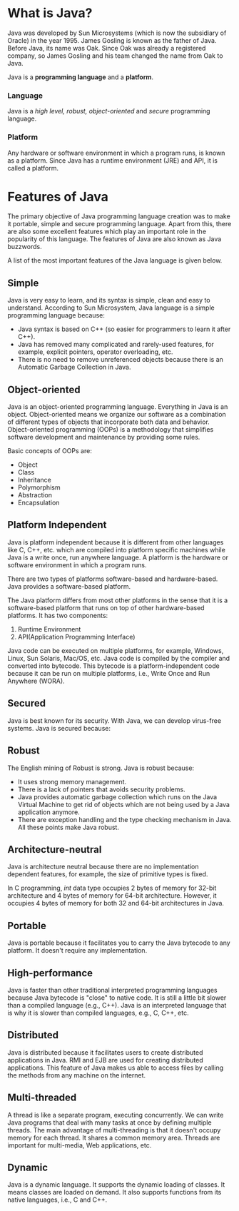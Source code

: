 # What is Java?
Java was developed by Sun Microsystems (which is now the subsidiary of Oracle) in the year 1995. James Gosling is known as the father of Java. Before Java, its name was Oak. Since Oak was already a registered company, so James Gosling and his team changed the name from Oak to Java.

Java is a **programming language** and a **platform**.

### Language
Java is a *high level, robust, object-oriented* and *secure* programming language.

### Platform
Any hardware or software environment in which a program runs, is known as a platform. Since Java has a runtime environment (JRE) and API, it is called a platform.

# Features of Java
The primary objective of Java programming language creation was to make it portable, simple and secure programming language. Apart from this, there are also some excellent features which play an important role in the popularity of this language. The features of Java are also known as Java buzzwords.

A list of the most important features of the Java language is given below.

## Simple
Java is very easy to learn, and its syntax is simple, clean and easy to understand. According to Sun Microsystem, Java language is a simple programming language because:

- Java syntax is based on C++ (so easier for programmers to learn it after C++).
- Java has removed many complicated and rarely-used features, for example, explicit pointers, operator overloading, etc.
- There is no need to remove unreferenced objects because there is an Automatic Garbage Collection in Java.

## Object-oriented
Java is an object-oriented programming language. Everything in Java is an object. Object-oriented means we organize our software as a combination of different types of objects that incorporate both data and behavior. Object-oriented programming (OOPs) is a methodology that simplifies software development and maintenance by providing some rules.

Basic concepts of OOPs are:

- Object
- Class
- Inheritance
- Polymorphism
- Abstraction
- Encapsulation

## Platform Independent
Java is platform independent because it is different from other languages like C, C++, etc. which are compiled into platform specific machines while Java is a write once, run anywhere language. A platform is the hardware or software environment in which a program runs.

There are two types of platforms software-based and hardware-based. Java provides a software-based platform.

The Java platform differs from most other platforms in the sense that it is a software-based platform that runs on top of other hardware-based platforms. It has two components:

1. Runtime Environment
2. API(Application Programming Interface)

Java code can be executed on multiple platforms, for example, Windows, Linux, Sun Solaris, Mac/OS, etc. Java code is compiled by the compiler and converted into bytecode. This bytecode is a platform-independent code because it can be run on multiple platforms, i.e., Write Once and Run Anywhere (WORA).

## Secured
Java is best known for its security. With Java, we can develop virus-free systems. Java is secured because:

## Robust
The English mining of Robust is strong. Java is robust because:

- It uses strong memory management.
- There is a lack of pointers that avoids security problems.
- Java provides automatic garbage collection which runs on the Java Virtual Machine to get rid of objects which are not being used by a Java application anymore.
- There are exception handling and the type checking mechanism in Java. All these points make Java robust.

## Architecture-neutral
Java is architecture neutral because there are no implementation dependent features, for example, the size of primitive types is fixed.

In C programming, *int* data type occupies 2 bytes of memory for 32-bit architecture and 4 bytes of memory for 64-bit architecture. However, it occupies 4 bytes of memory for both 32 and 64-bit architectures in Java.

## Portable
Java is portable because it facilitates you to carry the Java bytecode to any platform. It doesn't require any implementation.

## High-performance
Java is faster than other traditional interpreted programming languages because Java bytecode is "close" to native code. It is still a little bit slower than a compiled language (e.g., C++). Java is an interpreted language that is why it is slower than compiled languages, e.g., C, C++, etc.

## Distributed
Java is distributed because it facilitates users to create distributed applications in Java. RMI and EJB are used for creating distributed applications. This feature of Java makes us able to access files by calling the methods from any machine on the internet.

## Multi-threaded
A thread is like a separate program, executing concurrently. We can write Java programs that deal with many tasks at once by defining multiple threads. The main advantage of multi-threading is that it doesn't occupy memory for each thread. It shares a common memory area. Threads are important for multi-media, Web applications, etc.

## Dynamic
Java is a dynamic language. It supports the dynamic loading of classes. It means classes are loaded on demand. It also supports functions from its native languages, i.e., C and C++.
